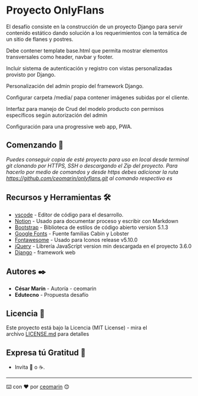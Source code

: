 # Proyecto OnlyFlans

El desafío consiste en la construcción de un proyecto Django para servir contenido estático dando solución a los requerimientos con la temática de un sitio de flanes y postres.

Debe contener template base.html que permita mostrar elementos transversales como header, navbar y footer.

Incluir sistema de autenticación y registro con vistas personalizadas provisto por Django.

Personalización del admin propio del framework Django.

Configurar carpeta /media/ papa contener imágenes subidas por el cliente.

Interfaz para manejo de Crud del modelo producto con permisos específicos según autorización del admin

Configuración para una progressive web app, PWA.

## Comenzando 🚀

*Puedes conseguir copia de esté proyecto para uso en local desde terminal git clonando por HTTPS, SSH o descargando el Zip del proyecto.
Para hacerlo por medio de comandos y desde https debes adicionar la ruta https://github.com/ceomarin/onlyflans.git al comando respectivo es* 


## Recursos y Herramientas 🛠️

- [vscode](https://code.visualstudio.com/) - Editor de código para el desarrollo.
- [Notion](https://www.notion.so/product) - Usado para documentar proceso y escribir con Markdown
- [Bootstrap](https://getbootstrap.com/docs/5.1/getting-started/introduction/) - Biblioteca de estilos de código abierto version 5.1.3
- [Google Fonts](https://fonts.google.com/) - Fuente familias Cabin y Lobster
- [Fontawesome](https://fontawesome.com/) - Usado para Iconos release v5.10.0
- [jQuery](https://jquery.com/) - Librería JavaScript version min descargada en el proyecto 3.6.0
- [Django](https://www.djangoproject.com/start/) - framework web

## Autores ✒️

- **César Marín** - Autoría - ceomarin
- **Edutecno** - Propuesta desafío

## Licencia 📄

Este proyecto está bajo la Licencia (MIT License) - mira el archivo [LICENSE.md](./LICENSE.md) para detalles

## Expresa tú Gratitud 🎁

- Invita  🍺 o ☕.

---

⌨️ con ❤️ por [ceomarin](https://github.com/ceomarin) 😊
